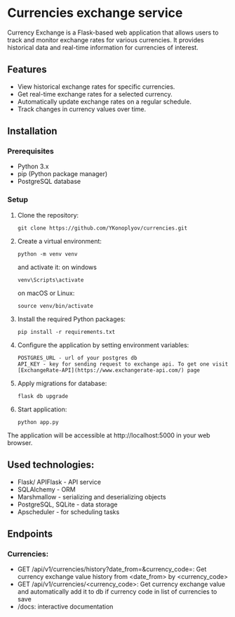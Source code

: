 # Currencies exchange service


Currency Exchange is a Flask-based web application that allows users to track and monitor exchange rates for various currencies. It provides historical data and real-time information for currencies of interest.

## Features

- View historical exchange rates for specific currencies.
- Get real-time exchange rates for a selected currency.
- Automatically update exchange rates on a regular schedule.
- Track changes in currency values over time.

## Installation

### Prerequisites

- Python 3.x
- pip (Python package manager)
- PostgreSQL database

### Setup

1. Clone the repository:

   ```shell
   git clone https://github.com/YKonoplyov/currencies.git
   ```
2. Create a virtual environment:
    ```shell
   python -m venv venv
   ```
    and activate it:
    on windows
   ```shell
   venv\Scripts\activate 
   ```
   on macOS or Linux:
    ```shell
    source venv/bin/activate 
    ```
3. Install the required Python packages:
    ```shell
    pip install -r requirements.txt
    ```
4. Configure the application by setting environment variables:
    ```
    POSTGRES_URL - url of your postgres db
    API_KEY - key for sending request to exchange api. To get one visit [ExchangeRate-API](https://www.exchangerate-api.com/) page
   ```
5. Apply migrations for database:
    ```shell
   flask db upgrade
    ```
6. Start application:
    ```shell
    python app.py
    ```
The application will be accessible at http://localhost:5000 in your web browser.

## Used technologies:

- Flask/ APIFlask - API service
- SQLAlchemy - ORM
- Marshmallow - serializing and deserializing objects
- PostgreSQL, SQLite - data storage
- Apscheduler - for scheduling tasks

## Endpoints
### Currencies:
- GET /api/v1/currencies/history?date_from=<YYYY-MM-DD>&currency_code=<USD>:
Get currency exchange value history from <date_from> by <currency_code>
- GET /api/v1/currencies/<currency_code>:
Get currency exchange value and automatically add it to db if currency code in list of currencies to save
- /docs: interactive documentation